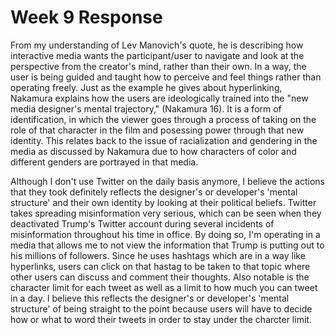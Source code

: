 # Week 9 Response 

From my understanding of Lev Manovich's quote, he is describing how interactive media wants the participant/user to navigate and look at the perspective from the creator's mind, rather than their own. In a way, the user is being guided and taught how to perceive and feel things rather than operating freely. Just as the example he gives about hyperlinking, Nakamura explains how the users are ideologically trained into the "new media designer's mental trajectory," (Nakamura 16). It is a form of identification, in which the viewer goes through a process of taking on the role of that character in the film and posessing power through that new identity. This relates back to the issue of racialization and gendering in the media as discussed by Nakamura due to how characters of color and different genders are portrayed in that media. 

Although I don't use Twitter on the daily basis anymore, I believe the actions that they took definitely reflects the designer's or developer's 'mental structure' and their own identity by looking at their political beliefs. Twitter takes spreading misinformation very serious, which can be seen when they deactivated Trump's Twitter account during several incidents of misinformation throughout his time in office. By doing so, I'm operating in a media that allows me to not view the information that Trump is putting out to his millions of followers. Since he uses hashtags which are in a way like hyperlinks, users can click on that hastag to be taken to that topic where other users can discuss and comment their thoughts. Also notable is the character limit for each tweet as well as a limit to how much you can tweet in a day. I believe this reflects the designer's or developer's 'mental structure' of being straight to the point because users will have to decide how or what to word their tweets in order to stay under the charcter limit. 
